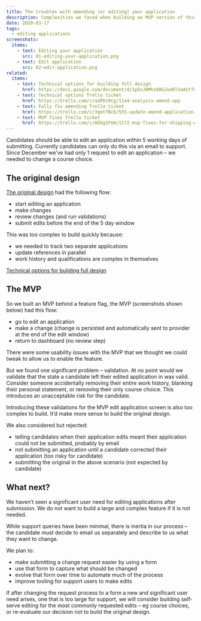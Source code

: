 ```yaml
---
title: The troubles with amending (or editing) your application
description: Complexities we faced when building an MVP version of this feature.
date: 2020-03-17
tags:
  - editing applications
screenshots:
  items:
    - text: Editing your application
      src: 01-editing-your-application.png
    - text: Edit application
      src: 02-edit-application.png
related:
  items:
    - text: Technical options for building full design
      href: https://docs.google.com/document/d/1p5xJWMhz8AGJwnRlVaAStfoyGoxTHsbJZOI2RIY5LXw/
    - text: Technical options Trello ticket
      href: https://trello.com/c/aaPDz9Cg/1144-analysis-amend-app
    - text: Fully fix amending Trello ticket
      href: https://trello.com/c/3qmtfBc6/555-update-amend-application-feature-to-match-design-%E2%9A%BD%EF%B8%8F
    - text: MVP fixes Trello ticket
      href: https://trello.com/c/AEbgIFGH/1172-mvp-fixes-for-shipping-edit-application
---
```


Candidates should be able to edit an application within 5 working days of submitting. Currently candidates can only do this via an email to support. Since December we’ve had only 1 request to edit an application – we needed to change a course choice.

## The original design

[The original design](/apply-for-teacher-training/amend-withdraw) had the following flow:

* start editing an application
* make changes
* review changes (and run validations)
* submit edits before the end of the 5 day window

This was too complex to build quickly because:

* we needed to track two separate applications
* update references in parallel
* work history and qualifications are complex in themselves

[Technical options for building full design](https://docs.google.com/document/d/1p5xJWMhz8AGJwnRlVaAStfoyGoxTHsbJZOI2RIY5LXw/)

## The MVP

So we built an MVP behind a feature flag, the MVP (screenshots shown below) had this flow:

* go to edit an application
* make a change (change is persisted and automatically sent to provider at the end of the edit window)
* return to dashboard (no review step)

There were some usability issues with the MVP that we thought we could tweak to allow us to enable the feature.

But we found one significant problem – validation. At no point would we validate that the state a candidate left their edited application in was valid. Consider someone accidentally removing their entire work history, blanking their personal statement, or removing their only course choice. This introduces an unacceptable risk for the candidate.

Introducing these validations for the MVP edit application screen is also too complex to build. It’d make more sense to build the original design.

We also considered but rejected:

* telling candidates when their application edits meant their application could not be submitted, probably by email
* not submitting an application until a candidate corrected their application (too risky for candidate)
* submitting the original in the above scenario (not expected by candidate)

## What next?

We haven’t seen a significant user need for editing applications after submission. We do not want to build a large and complex feature if it is not needed.

While support queries have been minimal, there is inertia in our process – the candidate must decide to email us separately and describe to us what they want to change.

We plan to:

* make submitting a change request easier by using a form
* use that form to capture what should be changed
* evolve that form over time to automate much of the process
* improve tooling for support users to make edits

If after changing the request process to a form a new and significant user need arises, one that is too large for support, we will consider building self-serve editing for the most commonly requested edits – eg course choices, or re-evaluate our decision not to build the original design.

